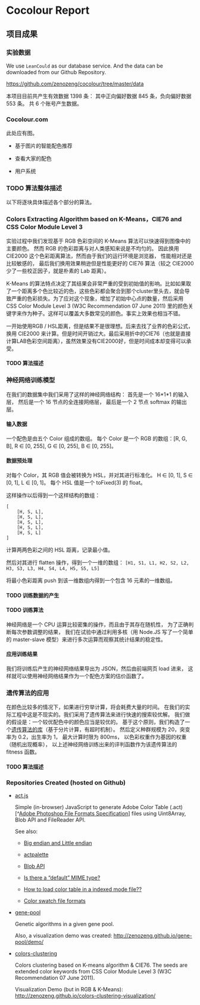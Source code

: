 # Cocolour Report

## 项目成果

### 实验数据

We use `LeanCould` as our database service.
And the data can be downloaded from our Github Repository.

https://github.com/zenozeng/cocolour/tree/master/data

本项目目前共产生有效数据 1398 条：
其中正向偏好数据 845 条，负向偏好数据 553 条。
共 6 个账号产生数据。

### Cocolour.com

此处应有图。

- 基于图片的智能配色推荐

- 查看大家的配色

- 用户系统

### TODO 算法整体描述

以下将逐块具体描述各个部分的算法。

### Colors Extracting Algorithm based on K-Means，CIE76 and CSS Color Module Level 3

实验过程中我们发现基于 RGB 色彩空间的 K-Means 算法可以快速得到图像中的主要颜色。
然而 RGB 的色彩距离与对人类感知来说是不均匀的。
因此换用 CIE2000 这个色彩距离算法，然而由于我们的运行环境是浏览器，
性能相对还是比较敏感的，
最后我们换用效果稍逊但是性能更好的 CIE76 算法（较之 CIE2000 少了一些校正因子，就是朴素的 Lab 距离）。

K-Means 的算法特点决定了其结果会非常严重的受到初始值的影响。比如如果取了一个距离多个色比较近的色，这些色彩都会聚合到那个cluster里头去，就会导致严重的色彩损失。为了应对这个现象，增加了初始中心点的数量，然后采用CSS Color Module Level 3 (W3C Recommendation 07 June 2011) 里的颜色关键字来作为种子。这样可以覆盖大多数常见的颜色。事实上效果也相当不错。

一开始使用RGB / HSL距离，但是结果不是很理想。后来去找了业界的色彩公式，换用 CIE2000 来计算。但是时间开销过大。最后采用折中的CIE76（也就是直接计算LAB色彩空间距离），虽然效果没有CIE2000好，但是时间成本却变得可以承受。

#### TODO 算法描述

### 神经网络训练模型

在我们的数据集中我们采用了这样的神经网络结构：
首先是一个 16\*1\*1 的输入层，
然后是一个 16 节点的全连接网络层，
最后是一个 2 节点 softmax 的输出层。

#### 输入数据

一个配色是由五个 Color 组成的数组。
每个 Color 是一个 RGB 的数组：[R, G, B],
R ∈ [0, 255], G ∈ [0, 255], B ∈ [0, 255]。

#### 数据预处理

对每个 Color，其 RGB 值会被转换为 HSL，并对其进行标准化。
H ∈ [0, 1], S ∈ [0, 1], L ∈ [0, 1]。
每个 HSL 值是一个 toFixed(3) 的 float。

这样操作以后得到一个这样结构的数组：

```
[
    [H, S, L],
    [H, S, L],
    [H, S, L],
    [H, S, L],
    [H, S, L]
]
```

计算两两色彩之间的 HSL 距离，记录最小值。

然后对其进行 flatten 操作，得到一个一维的数组：
`[H1, S1, L1, H2, S2, L2, H3, S3, L3, H4, S4, L4, H5, S5, L5]`

将最小色彩距离 push 到该一维数组内得到一个包含 16 元素的一维数组。

#### TODO 训练数据的产生

#### TODO 训练算法

神经网络是一个 CPU 运算比较密集的操作，而且由于其存在随机性，
为了正确判断每次参数调整的结果，
我们在试验中通过利用多核（用 Node.JS 写了一个简单的 master-slave 模型）来进行多次运算而观察其统计结果的稳定性。

#### 应用训练结果

我们将训练后产生的神经网络结果导出为 JSON，然后由前端网页 load 进来，
这样就可以使用神经网络结果作为一个配色方案的估价函数了。

### 遗传算法的应用

在颜色比较多的情况下，如果进行穷举计算，将会耗费大量的时间。
在我们的实际工程中这是不现实的。我们采用了遗传算法来进行快速的搜索较优解。
我们做的假设是：一个较优配色中的颜色应当是较优的。
基于这个原则，我们构造了一个[遗传算法的库](https://github.com/zenozeng/gene-pool)（基于分片计算，有超时机制）。
然后定义种群规模为 20，突变率为 0.2，出生率为 1，
最大计算时限为 800ms，
以色彩权重作为基因的权重（随机出现概率），
以上述神经网络训练出来的评判函数作为该遗传算法的 fitness 函数。

#### TODO 算法描述

### Repositories Created (hosted on Github)

- [act.js](https://github.com/zenozeng/act.js)

    Simple (in-browser) JavaScript to generate Adobe Color Table (.act)[^[Adobe Photoshop File Formats Specification](http://www.adobe.com/devnet-apps/photoshop/fileformatashtml/)] files using Uint8Array, Blob API and FileReader API.

    See also:

    - [Big endian and Little endian](http://www.cnblogs.com/luxiaoxun/archive/2012/09/05/2671697.html)

    - [actpalette](https://github.com/bdon/actpalette)

    - [Blob API](https://developer.mozilla.org/en-US/docs/Web/API/Blob)

    - [Is there a “default” MIME type?](http://stackoverflow.com/questions/12539058/is-there-a-default-mime-type)

    - [How to load color table in a indexed mode file??](https://forums.adobe.com/message/2205681#2205681)

    - [Color swatch file formats](http://www.selapa.net/swatches/colors/fileformats.php)

- [gene-pool](https://github.com/zenozeng/gene-pool)

    Genetic algorithms in a given gene pool.

    Also, a visualization demo was created: http://zenozeng.github.io/gene-pool/demo/

- [colors-clustering](https://github.com/zenozeng/colors-clustering)

    Colors clustering based on K-means algorithm & CIE76.
    The seeds are extended color keywords from CSS Color Module Level 3 (W3C Recommendation 07 June 2011).

    Visualization Demo (but in RGB & K-Means): http://zenozeng.github.io/colors-clustering-visualization/
